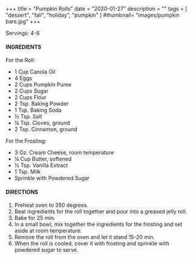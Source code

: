 +++
title = "Pumpkin Rolls"
date = "2020-01-27"
description = ""
tags = [
    "dessert",
    "fall",
    "holiday",
    "pumpkin"
]
#thumbnail= "images/pumpkin bars.jpg"
+++

Servings: 4-6<!--more-->

#### INGREDIENTS 

For the Roll: 

* 1 Cup Canola Oil 
* 4 Eggs 
* 2 Cups Pumpkin Puree 
* 2 Cups Sugar 
* 2 Cups Flour 
* 2 Tsp. Baking Powder 
* 1 Tsp. Baking Soda 
* ½ Tsp. Salt 
* ¼ Tsp. Cloves, ground 
* 2 Tsp. Cinnamon, ground 

For the Frosting: 

* 3 Oz. Cream Cheese, room temperature
* ¼ Cup Butter, softened
* ½ Tsp. Vanilla Extract 
* 1 Tsp. Milk 
* Sprinkle with Powdered Sugar 

#### DIRECTIONS 

1. Preheat oven to 350 degrees. 
2. Beat ingredients for the roll together and pour into a greased jelly roll. 
3. Bake for 25 min. 
4. In a small bowl, mix together the ingredients for the frosting and set aside at room temperature. 
5. Remove the roll from the oven and let it stand 15-20 min. 
6. When the roll is cooled, cover it with frosting and sprinkle with powdered sugar to serve. 

